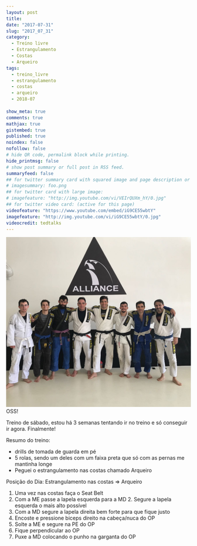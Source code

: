 ```yaml
---
layout: post
title:
date: "2017-07-31"
slug: "2017_07_31"
category:
  - Treino livre
  - Estrangulamento
  - Costas
  - Arqueiro
tags:
  - treino_livre
  - estrangulamento
  - costas
  - arqueiro
  - 2018-07

show_meta: true
comments: true
mathjax: true
gistembed: true
published: true
noindex: false
nofollow: false
# hide QR code, permalink block while printing.
hide_printmsg: false
# show post summary or full post in RSS feed.
summaryfeed: false
## for twitter summary card with squared image and page description or page excerpt:
# imagesummary: foo.png
## for twitter card with large image:
# imagefeature: "http://img.youtube.com/vi/VEIrQUXm_hY/0.jpg"
## for twitter video card: (active for this page)
videofeature: "https://www.youtube.com/embed/iG9CE55wbtY"
imagefeature: "http://img.youtube.com/vi/iG9CE55wbtY/0.jpg"
videocredit: tedtalks
---
```


![treino livre](/images/moments/07-30-2017.jpeg)
OSS!

Treino de sábado, estou há 3 semanas tentando ir no treino e só conseguir ir agora. Finalmente!

Resumo do treino:

 - drills de tomada de guarda em pé
 - 5 rolas, sendo um deles com um faixa preta que só com as pernas me mantinha longe
 - Peguei o estrangulamento nas costas chamado Arqueiro

Posição do Dia: Estrangulamento nas costas => Arqueiro

1.    Uma vez nas costas faça o Seat Belt
2.    Com a ME passe a lapela esquerda para a MD
         2. Segure a lapela esquerda o mais alto possível
3. Com a MD segure a lapela direita bem forte para que fique justo
4. Encoste e pressione biceps direito na cabeça/nuca do OP
5. Solte a ME e segure na PE do OP
6. Fique perpendicular ao OP
7. Puxe a MD colocando o punho na garganta do OP
